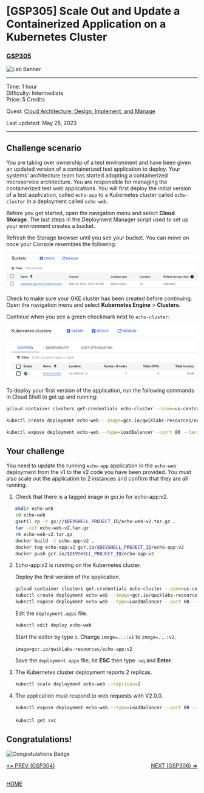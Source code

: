 # [GSP305] Scale Out and Update a Containerized Application on a Kubernetes Cluster

### [GSP305](https://www.cloudskillsboost.google/focuses/1739?parent=catalog)

![Lab Banner](https://cdn.qwiklabs.com/GMOHykaqmlTHiqEeQXTySaMXYPHeIvaqa2qHEzw6Occ%3D)

---

Time: 1 hour<br>
Difficulty: Intermediate<br>
Price: 5 Credits

Quest: [Cloud Architecture: Design, Implement, and Manage](https://www.cloudskillsboost.google/quests/124)<br>

Last updated: May 25, 2023

---

## Challenge scenario

You are taking over ownership of a test environment and have been given an updated version of a containerized test application to deploy. Your systems' architecture team has started adopting a containerized microservice architecture. You are responsible for managing the containerized test web applications. You will first deploy the initial version of a test application, called `echo-app` to a Kubernetes cluster called `echo-cluster` in a deployment called `echo-web`.

Before you get started, open the navigation menu and select **Cloud Storage**. The last steps in the Deployment Manager script used to set up your environment creates a bucket.

Refresh the Storage browser until you see your bucket. You can move on once your Console resembles the following:

![bucket](/challenge-labs/GSP305/images/bucket.png)

Check to make sure your GKE cluster has been created before continuing. Open the navigation menu and select **Kubernetes Engine** > **Clusters**.

Continue when you see a green checkmark next to `echo-cluster`:

![kubernetes cluster](/challenge-labs/GSP305/images/kubernetes_cluster.png)

To deploy your first version of the application, run the following commands in Cloud Shell to get up and running:

```bash
gcloud container clusters get-credentials echo-cluster --zone=us-central1-a
```

```bash
kubectl create deployment echo-web --image=gcr.io/qwiklabs-resources/echo-app:v1
```

```bash
kubectl expose deployment echo-web --type=LoadBalancer --port 80 --target-port 8000
```

## Your challenge

You need to update the running `echo-app` application in the `echo-web` deployment from the v1 to the v2 code you have been provided. You must also scale out the application to 2 instances and confirm that they are all running.

1. Check that there is a tagged image in gcr.io for echo-app:v2.

    ```bash
    mkdir echo-web
    cd echo-web
    gsutil cp -r gs://$DEVSHELL_PROJECT_ID/echo-web-v2.tar.gz .
    tar -xzf echo-web-v2.tar.gz
    rm echo-web-v2.tar.gz
    docker build -t echo-app:v2 .
    docker tag echo-app:v2 gcr.io/$DEVSHELL_PROJECT_ID/echo-app:v2
    docker push gcr.io/$DEVSHELL_PROJECT_ID/echo-app:v2
    ```

2. Echo-app:v2 is running on the Kubernetes cluster.

    Deploy the first version of the application.

    ```bash
    gcloud container clusters get-credentials echo-cluster --zone=us-central1-a
    kubectl create deployment echo-web --image=gcr.io/qwiklabs-resources/echo-app:v1
    kubectl expose deployment echo-web --type=LoadBalancer --port 80 --target-port 8000
    ```

    Edit the `deployment.apps` file.

    ```bash
    kubectl edit deploy echo-web
    ```

    Start the editor by type `i`. Change `image=...:v1` to `image=...:v2`.

    `image=gcr.io/qwiklabs-resources/echo-app:v2`

    Save the `deployment.apps` file, hit **ESC** then type `:wq` and **Enter**.

3. The Kubernetes cluster deployment reports 2 replicas.

    ```bash
    kubectl scale deployment echo-web --replicas=2
    ```

4. The application must respond to web requests with V2.0.0.

    ```bash
    kubectl expose deployment echo-web --type=LoadBalancer --port 80 --target-port 8000

    kubectl get svc
    ```

## Congratulations!

![Congratulations Badge](https://cdn.qwiklabs.com/GOodosAwxciMN42hNV4ZqZIwQ5eXORJcUSvZ2SAuXYI%3D)

<div style="display: flex; justify-content: space-between;">
    <a style="text-align: left;" href="../GSP304/index.md"><= PREV (GSP304)</a>
    <a style="text-align: right;" href="../GSP306/index.md">NEXT (GSP306) =></a>
</div>
<br>

[HOME](../../README.md)
